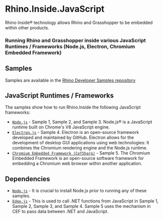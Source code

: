 # Rhino.Inside.JavaScript
Rhino Inside® technology allows Rhino and Grasshopper to be embedded within other products.
### Running Rhino and Grasshopper inside various JavaScript Runtimes / Frameworks (Node.js, Electron, Chromium Embedded Framework)


## Samples

Samples are available in the [Rhino Developer Samples repository](https://github.com/mcneel/rhino-developer-samples/tree/7/rhino.inside/javascript)

## JavaScript Runtimes / Frameworks

The samples show how to run Rhino.Inside the following JavaScript frameworks:
- [`Node.js`](https://nodejs.org/en/) - Sample 1, Sample 2, and Sample 3. Node.js® is a JavaScript runtime built on Chrome's V8 JavaScript engine.
- [`Electron.js`](https://electronjs.org/) - Sample 4. Electron is an open-source framework developed and maintained by GitHub. Electron allows for the development of desktop GUI applications using web technologies: It combines the Chromium rendering engine and the Node.js runtime.
- [`Chromium Embedded Framework (CefSharp)`](https://cefsharp.github.io/) - Sample 5. The Chromium Embedded Framework is an open-source software framework for embedding a Chromium web browser within another application. 

## Dependencies
- [`Node.js`](https://nodejs.org) - It is crucial to install Node.js prior to running any of these samples.
- [`Edge.js`](https://github.com/agracio/edge-js) - This is used to call .NET functions from JavaScript in Sample 1, Sample 2, Sample 3, and Sample 4. Sample 5 uses the mechanism in CEF to pass data between .NET and JavaScript.

